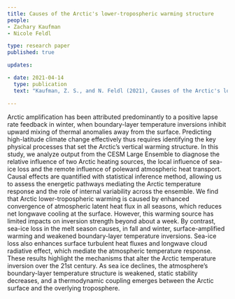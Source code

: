 ```yaml
---
title: Causes of the Arctic's lower-tropospheric warming structure 
people:
- Zachary Kaufman
- Nicole Feldl

type: research paper
published: true

updates:

- date: 2021-04-14
  type: publication
  text: "Kaufman, Z. S., and N. Feldl (2021), Causes of the Arctic's lower-tropospheric warming structure, submitted."

---
```


Arctic amplification has been attributed predominantly to a positive lapse rate feedback in winter, when boundary-layer temperature inversions inhibit upward mixing of thermal anomalies away from the surface. Predicting high-latitude climate change effectively thus requires identifying the key physical processes that set the Arctic’s vertical warming structure. In this study, we analyze output from the CESM Large Ensemble to diagnose the relative influence of two Arctic heating sources, the local influence of sea-ice loss and the remote influence of poleward atmospheric heat transport. Causal effects are quantified with statistical inference method, allowing us to assess the energetic pathways mediating the Arctic temperature response and the role of internal variability across the ensemble. We find that Arctic lower-tropospheric warming is caused by enhanced convergence of atmospheric latent heat flux in all seasons, which reduces net longwave cooling at the surface. However, this warming source has limited impacts on inversion strength beyond about a week. By contrast, sea-ice loss in the melt season causes, in fall and winter, surface-amplified warming and weakened boundary-layer temperature inversions. Sea-ice loss also enhances surface turbulent heat fluxes and longwave cloud radiative effect, which mediate the atmospheric temperature response. These results highlight the mechanisms that alter the Arctic temperature inversion over the 21st century. As sea ice declines, the atmosphere’s boundary-layer temperature structure is weakened, static stability decreases, and a thermodynamic coupling emerges between the Arctic surface and the overlying troposphere.

